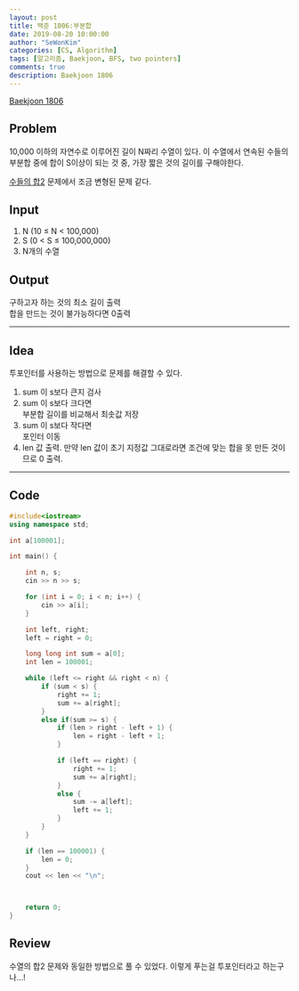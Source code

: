 ```yaml
---
layout: post
title: 백준 1806:부분합
date: 2019-08-20 10:00:00
author: "SeWonKim"
categories: [CS, Algorithm]
tags: [알고리즘, Baekjoon, BFS, two pointers]
comments: true
description: Baekjoon 1806
---
```


[Baekjoon 1806](https://www.acmicpc.net/problem/1806)

## Problem

10,000 이하의 자연수로 이루어진 길이 N짜리 수열이 있다.
이 수열에서 연속된 수들의 부분합 중에 합이 S이상이 되는 것 중, 가장 짧은 것의 길이를 구해야한다.

[수들의 합2](https://siromom.github.io/algorithm/2019/08/19/Q2003.html) 문제에서 조금 변형된 문제 같다.

## Input

1. N (10 ≤ N < 100,000)
2. S (0 < S ≤ 100,000,000)
3. N개의 수열

## Output

구하고자 하는 것의 최소 길이 출력  
합을 만드는 것이 불가능하다면 0출력

---

## Idea

투포인터를 사용하는 방법으로 문제를 해결할 수 있다.

1. sum 이 s보다 큰지 검사
2. sum 이 s보다 크다면  
   부분합 길이를 비교해서 최솟값 저장
3. sum 이 s보다 작다면  
   포인터 이동
4. len 값 출력. 만약 len 값이 초기 지정값 그대로라면 조건에 맞는 합을 못 만든 것이므로 0 출력.

---

## Code

```cpp
#include<iostream>
using namespace std;

int a[100001];

int main() {

	int n, s;
	cin >> n >> s;

	for (int i = 0; i < n; i++) {
		cin >> a[i];
	}

	int left, right;
	left = right = 0;

	long long int sum = a[0];
	int len = 100001;

	while (left <= right && right < n) {
		if (sum < s) {
			right += 1;
			sum += a[right];
		}
		else if(sum >= s) {
			if (len > right - left + 1) {
				len = right - left + 1;
			}

			if (left == right) {
				right += 1;
				sum += a[right];
			}
			else {
				sum -= a[left];
				left += 1;
			}
		}
	}

	if (len == 100001) {
		len = 0;
	}
	cout << len << "\n";



	return 0;
}
```

## Review

수열의 합2 문제와 동일한 방법으로 풀 수 있었다. 이렇게 푸는걸 투포인터라고 하는구나...!
